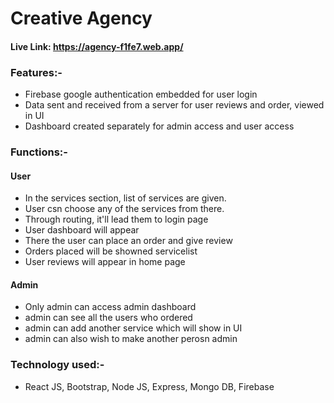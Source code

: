 # Creative Agency
#### Live Link: https://agency-f1fe7.web.app/

### Features:-
-  Firebase google authentication embedded for user login
-  Data sent and received from a server for user reviews and order, viewed in UI
-  Dashboard created separately for admin access and user access

### Functions:-
#### User
- In the services section, list of services are given.
- User csn choose any of the services from there.
- Through routing, it'll lead them to login page
- User dashboard will appear
- There the user can place an order and give review
- Orders placed will be showned servicelist
- User reviews will appear in home page 
#### Admin 
- Only admin can access admin dashboard 
- admin can see all the users who ordered  
- admin can add another service which will show in UI
- admin can also wish to make another perosn admin 

### Technology used:-
- React JS, Bootstrap, Node JS, Express, Mongo DB, Firebase 
  

